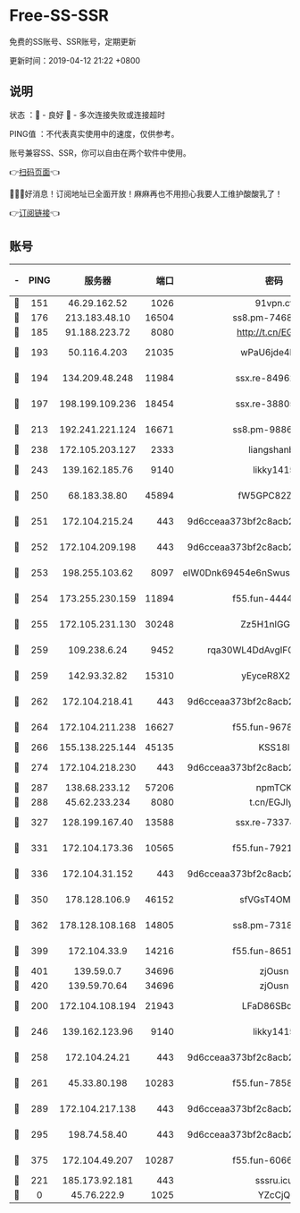 # Free-SS-SSR

免费的SS账号、SSR账号，定期更新

更新时间：2019-04-12 21:22 +0800

## 说明

状态     ：🙂 - 良好 🙁 - 多次连接失败或连接超时

PING值   ：不代表真实使用中的速度，仅供参考。

账号兼容SS、SSR，你可以自由在两个软件中使用。

👉[扫码页面](https://liesauer.github.io/Free-SS-SSR/)👈

🎉🎉🎉好消息！订阅地址已全面开放！麻麻再也不用担心我要人工维护酸酸乳了！

👉[订阅链接](https://www.liesauer.net/yogurt/subscribe?ACCESS_TOKEN=DAYxR3mMaZAsaqUb)👈

## 账号

|-|PING|服务器|端口|密码|加密方式|区域|
|:----:|:----:|:-----:|-----:|:----:|:----:|:----:|
|🙂|151|46.29.162.52|1026|91vpn.cf|rc4-md5|RU|
|🙂|176|213.183.48.10|16504|ss8.pm-74689869|rc4-md5|RU|
|🙂|185|91.188.223.72|8080|http://t.cn/EGJIyrl|rc4-md5|RU|
|🙂|193|50.116.4.203|21035|wPaU6jde4NZT|aes-256-cfb|US|
|🙂|194|134.209.48.248|11984|ssx.re-84962517|aes-256-cfb|US|
|🙂|197|198.199.109.236|18454|ssx.re-38805389|aes-256-cfb|US|
|🙂|213|192.241.221.124|16671|ss8.pm-98861372|aes-256-cfb|US|
|🙂|238|172.105.203.127|2333|liangshanbo|chacha20|JP|
|🙂|243|139.162.185.76|9140|likky1415|aes-256-cfb|DE|
|🙂|250|68.183.38.80|45894|fW5GPC82Z97G|aes-256-cfb|GB|
|🙂|251|172.104.215.24|443|9d6cceaa373bf2c8acb22e60b6a58be6|aes-256-cfb|US|
|🙂|252|172.104.209.198|443|9d6cceaa373bf2c8acb22e60b6a58be6|aes-256-cfb|US|
|🙂|253|198.255.103.62|8097|eIW0Dnk69454e6nSwuspv9DmS201tQ0D|aes-256-cfb|US|
|🙂|254|173.255.230.159|11894|f55.fun-44441803|aes-256-cfb|US|
|🙂|255|172.105.231.130|30248|Zz5H1nlGGKHx|aes-256-cfb|JP|
|🙂|259|109.238.6.24|9452|rqa30WL4DdAvgIFG6Fs3znzTa|aes-256-cfb|FR|
|🙂|259|142.93.32.82|15310|yEyceR8X2EVd|aes-256-cfb|GB|
|🙂|262|172.104.218.41|443|9d6cceaa373bf2c8acb22e60b6a58be6|aes-256-cfb|US|
|🙂|264|172.104.211.238|16627|f55.fun-96789632|aes-256-cfb|US|
|🙂|266|155.138.225.144|45135|KSS18l|rc4-md5|US|
|🙂|274|172.104.218.230|443|9d6cceaa373bf2c8acb22e60b6a58be6|aes-256-cfb|US|
|🙂|287|138.68.233.12|57206|npmTCK|rc4-md5|US|
|🙂|288|45.62.233.234|8080|t.cn/EGJIyrl|rc4-md5|CA|
|🙂|327|128.199.167.40|13588|ssx.re-73374110|aes-256-cfb|SG|
|🙂|331|172.104.173.36|10565|f55.fun-79210636|aes-256-cfb|SG|
|🙂|336|172.104.31.152|443|9d6cceaa373bf2c8acb22e60b6a58be6|aes-256-cfb|US|
|🙂|350|178.128.106.9|46152|sfVGsT4OMxHC|aes-256-cfb|SG|
|🙂|362|178.128.108.168|14805|ss8.pm-73188848|aes-256-cfb|SG|
|🙂|399|172.104.33.9|14216|f55.fun-86515358|aes-256-cfb|SG|
|🙂|401|139.59.0.7|34696|zjOusn|chacha20|IN|
|🙂|420|139.59.70.64|34696|zjOusn|chacha20|IN|
|🙂|200|172.104.108.194|21943|LFaD86SBq2lY|aes-256-cfb|JP|
|🙂|246|139.162.123.96|9140|likky1415|aes-256-cfb|JP|
|🙂|258|172.104.24.21|443|9d6cceaa373bf2c8acb22e60b6a58be6|aes-256-cfb|US|
|🙂|261|45.33.80.198|10283|f55.fun-78582823|aes-256-cfb|US|
|🙂|289|172.104.217.138|443|9d6cceaa373bf2c8acb22e60b6a58be6|aes-256-cfb|US|
|🙂|295|198.74.58.40|443|9d6cceaa373bf2c8acb22e60b6a58be6|aes-256-cfb|US|
|🙂|375|172.104.49.207|10287|f55.fun-60668643|aes-256-cfb|SG|
|🙁|221|185.173.92.181|443|sssru.icu|rc4-md5|RU|
|🙁|0|45.76.222.9|1025|YZcCjQ|rc4-md5|JP|
